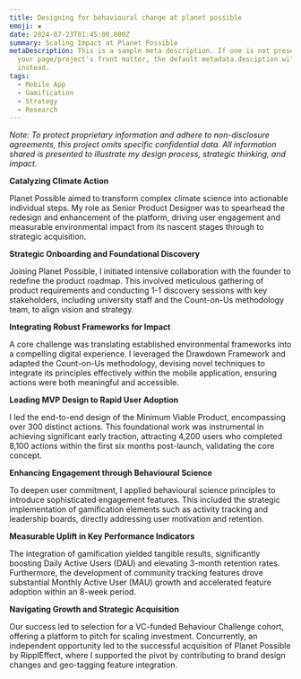```yaml
---
title: Designing for behavioural change at planet possible
emoji: ▪️
date: 2024-07-23T01:45:00.000Z
summary: Scaling Impact at Planet Possible
metaDescription: This is a sample meta description. If one is not present in
  your page/project's front matter, the default metadata.desciption will be used
  instead.
tags:
  - Mobile App
  - Gamification
  - Strategy
  - Research
---
```

*Note: To protect proprietary information and adhere to non-disclosure agreements, this project omits specific confidential data. All information shared is presented to illustrate my design process, strategic thinking, and impact.*

**Catalyzing Climate Action**

Planet Possible aimed to transform complex climate science into actionable individual steps. My role as Senior Product Designer was to spearhead the redesign and enhancement of the platform, driving user engagement and measurable environmental impact from its nascent stages through to strategic acquisition.

**Strategic Onboarding and Foundational Discovery**

Joining Planet Possible, I initiated intensive collaboration with the founder to redefine the product roadmap. This involved meticulous gathering of product requirements and conducting 1-1 discovery sessions with key stakeholders, including university staff and the Count-on-Us methodology team, to align vision and strategy.

**Integrating Robust Frameworks for Impact**

A core challenge was translating established environmental frameworks into a compelling digital experience. I leveraged the Drawdown Framework and adapted the Count-on-Us methodology, devising novel techniques to integrate its principles effectively within the mobile application, ensuring actions were both meaningful and accessible.

**Leading MVP Design to Rapid User Adoption**

I led the end-to-end design of the Minimum Viable Product, encompassing over 300 distinct actions. This foundational work was instrumental in achieving significant early traction, attracting 4,200 users who completed 8,100 actions within the first six months post-launch, validating the core concept.

**Enhancing Engagement through Behavioural Science**

To deepen user commitment, I applied behavioural science principles to introduce sophisticated engagement features. This included the strategic implementation of gamification elements such as activity tracking and leadership boards, directly addressing user motivation and retention.

**Measurable Uplift in Key Performance Indicators**

The integration of gamification yielded tangible results, significantly boosting Daily Active Users (DAU) and elevating 3-month retention rates. Furthermore, the development of community tracking features drove substantial Monthly Active User (MAU) growth and accelerated feature adoption within an 8-week period.

**Navigating Growth and Strategic Acquisition**

Our success led to selection for a VC-funded Behaviour Challenge cohort, offering a platform to pitch for scaling investment. Concurrently, an independent opportunity led to the successful acquisition of Planet Possible by RipplEffect, where I supported the pivot by contributing to brand design changes and geo-tagging feature integration.